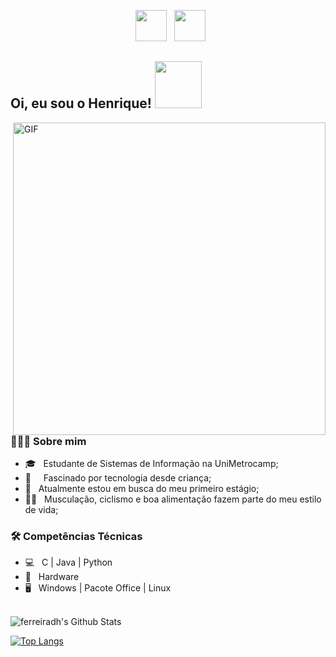 <p align="center">
&nbsp; <a href="https://www.linkedin.com/in/ferreiradh/" target="_blank" rel="noopener noreferrer"><img src="https://img.icons8.com/plasticine/100/000000/linkedin.png" width="50" /></a>
&nbsp; <a href="mailto:henferr66@gmail.com" target="_blank" rel="noopener noreferrer"><img src="https://img.icons8.com/plasticine/100/000000/gmail.png"  width="50" /></a>
</p>

<h2> Oi, eu sou o Henrique! <img src="https://media3.giphy.com/media/3o6ZtpxSZbQRRnwCKQ/giphy.gif" width="75"></h2>
<img align="right" alt="GIF" src="https://pa1.narvii.com/6484/b93255da56ec60939e2e209dd48a8b69a1194981_hq.gif" width="500"/>

<h3> 👨🏻‍💻 Sobre mim </h3>

- 🎓 &nbsp; Estudante de Sistemas de Informação na UniMetrocamp;
- 📱 &nbsp; &nbsp; Fascinado por tecnologia desde criança;
- 💼 &nbsp; Atualmente estou em busca do meu primeiro estágio;
- 🏋️‍♂️ &nbsp; Musculação, ciclismo e boa alimentação fazem parte do meu estilo de vida;

<h3>🛠 Competências Técnicas</h3>

- 💻 &nbsp; C | Java | Python
- 🔧 &nbsp; Hardware
- 🖥 &nbsp; Windows | Pacote Office | Linux

<br>

<img align="center" src="https://github-readme-stats-anuraghazra1.vercel.app/api?username=ferreiradh&include_all_commits=true&count_private=true&show_icons=true&line_height=20&title_color=7A7ADB&icon_color=2234AE&text_color=D3D3D3&bg_color=0,000000,130F40" alt="ferreiradh's Github Stats">

</br>

[![Top Langs](https://github-readme-stats.vercel.app/api/top-langs/?username=ferreiradh&layout=compact&text_color=daf7dc&bg_color=151515)](https://github.com/ferreiradh/github-readme-stats)
